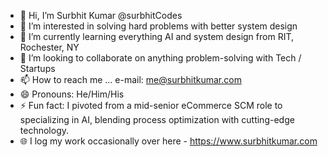 - 👋 Hi, I’m Surbhit Kumar @surbhitCodes
- 👀 I’m interested in solving hard problems with better system design
- 🌱 I’m currently learning everything AI and system design from RIT, Rochester, NY
- 💞️ I’m looking to collaborate on anything problem-solving with Tech / Startups
- 📫 How to reach me ... e-mail: me@surbhitkumar.com
- 😄 Pronouns: He/Him/His
- ⚡ Fun fact: I pivoted from a mid-senior eCommerce SCM role to specializing in AI, blending process optimization with cutting-edge technology.
- 🌐 I log my work occasionally over here - https://www.surbhitkumar.com

<!---
surbhitCodes/surbhitCodes is a ✨ special ✨ repository because its `README.md` (this file) appears on your GitHub profile.
You can click the Preview link to take a look at your changes.
--->
